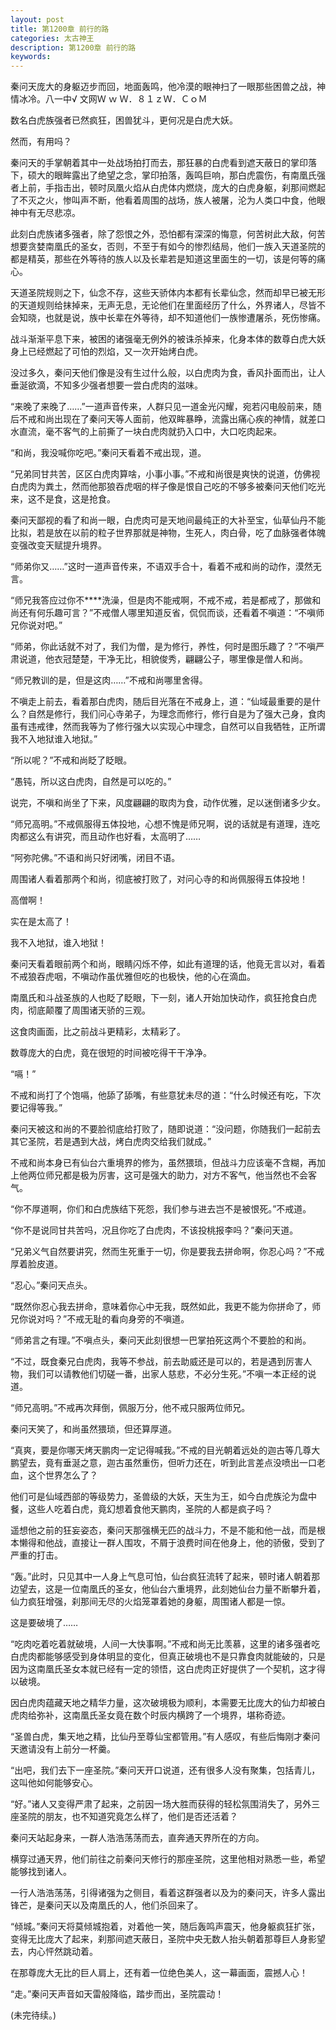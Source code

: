 ```yaml
---
layout: post
title: 第1200章 前行的路
categories: 太古神王
description: 第1200章 前行的路
keywords:
---
```


秦问天庞大的身躯迈步而回，地面轰鸣，他冷漠的眼神扫了一眼那些困兽之战，神情冰冷。八一中√ 文网Ｗ ｗ Ｗ．８１ｚＷ．ＣｏＭ

数名白虎族强者已然疯狂，困兽犹斗，更何况是白虎大妖。

然而，有用吗？

秦问天的手掌朝着其中一处战场拍打而去，那狂暴的白虎看到遮天蔽日的掌印落下，硕大的眼眸露出了绝望之念，掌印拍落，轰鸣巨响，那白虎震伤，有南凰氏强者上前，手指击出，顿时凤凰火焰从白虎体内燃烧，庞大的白虎身躯，刹那间燃起了不灭之火，惨叫声不断，他看着周围的战场，族人被屠，沦为人类口中食，他眼神中有无尽悲凉。

此刻白虎族诸多强者，除了怨恨之外，恐怕都有深深的悔意，何苦树此大敌，何苦想要贪婪南凰氏的圣女，否则，不至于有如今的惨烈结局，他们一族入天道圣院的都是精英，那些在外等待的族人以及长辈若是知道这里面生的一切，该是何等的痛心。

天道圣院规则之下，仙念不存，这些天骄体内本都有长辈仙念，然而却早已被无形的天道规则给抹掉来，无声无息，无论他们在里面经历了什么，外界诸人，尽皆不会知晓，也就是说，族中长辈在外等待，却不知道他们一族惨遭屠杀，死伤惨痛。

战斗渐渐平息下来，被困的诸强毫无例外的被诛杀掉来，化身本体的数尊白虎大妖身上已经燃起了可怕的烈焰，又一次开始烤白虎。

没过多久，秦问天他们像是没有生过什么般，以白虎肉为食，香风扑面而出，让人垂涎欲滴，不知多少强者想要一尝白虎肉的滋味。

“来晚了来晚了……”一道声音传来，人群只见一道金光闪耀，宛若闪电般前来，随后不戒和尚出现在了秦问天等人面前，他双眸暴睁，流露出痛心疾的神情，就差口水直流，毫不客气的上前撕了一块白虎肉就扔入口中，大口吃肉起来。

“和尚，我没喊你吃吧。”秦问天看着不戒出现，道。

“兄弟同甘共苦，区区白虎肉算啥，小事小事。”不戒和尚很是爽快的说道，仿佛视白虎肉为粪土，然而他那狼吞虎咽的样子像是恨自己吃的不够多被秦问天他们吃光来，这不是食，这是抢食。

秦问天鄙视的看了和尚一眼，白虎肉可是天地间最纯正的大补至宝，仙草仙丹不能比拟，若是放在以前的粒子世界那就是神物，生死人，肉白骨，吃了血脉强者体魄变强改变天赋提升境界。

“师弟你又……”这时一道声音传来，不语双手合十，看着不戒和尚的动作，漠然无言。

“师兄我答应过你不****洗澡，但是肉不能戒啊，不戒不戒，若是都戒了，那做和尚还有何乐趣可言？”不戒僧人哪里知道反省，侃侃而谈，还看着不嗔道：“不嗔师兄你说对吧。”

“师弟，你此话就不对了，我们为僧，是为修行，养性，何时是图乐趣了？”不嗔严肃说道，他衣冠楚楚，干净无比，相貌俊秀，翩翩公子，哪里像是僧人和尚。

“师兄教训的是，但是这肉……”不戒和尚哪里舍得。

不嗔走上前去，看着那白虎肉，随后目光落在不戒身上，道：“仙域最重要的是什么？自然是修行，我们问心寺弟子，为理念而修行，修行自是为了强大己身，食肉虽有违戒律，然而我等为了修行强大以实现心中理念，自然可以自我牺牲，正所谓我不入地狱谁入地狱。”

“所以呢？”不戒和尚眨了眨眼。

“愚钝，所以这白虎肉，自然是可以吃的。”

说完，不嗔和尚坐了下来，风度翩翩的取肉为食，动作优雅，足以迷倒诸多少女。

“师兄高明。”不戒佩服得五体投地，心想不愧是师兄啊，说的话就是有道理，连吃肉都这么有讲究，而且动作也好看，太高明了……

“阿弥陀佛。”不语和尚只好闭嘴，闭目不语。

周围诸人看着那两个和尚，彻底被打败了，对问心寺的和尚佩服得五体投地！

高僧啊！

实在是太高了！

我不入地狱，谁入地狱！

秦问天看着眼前两个和尚，眼睛闪烁不停，如此有道理的话，他竟无言以对，看着不戒狼吞虎咽，不嗔动作虽优雅但吃的也极快，他的心在滴血。

南凰氏和斗战圣族的人也眨了眨眼，下一刻，诸人开始加快动作，疯狂抢食白虎肉，彻底颠覆了周围诸天骄的三观。

这食肉画面，比之前战斗更精彩，太精彩了。

数尊庞大的白虎，竟在很短的时间被吃得干干净净。

“嗝！”

不戒和尚打了个饱嗝，他舔了舔嘴，有些意犹未尽的道：“什么时候还有吃，下次要记得等我。”

秦问天被这和尚的不要脸彻底给打败了，随即说道：“没问题，你随我们一起前去其它圣院，若是遇到大战，烤白虎肉交给我们就成。”

不戒和尚本身已有仙台六重境界的修为，虽然猥琐，但战斗力应该毫不含糊，再加上他两位师兄都是极为厉害，这可是强大的助力，对方不客气，他当然也不会客气。

“你不厚道啊，你们和白虎族结下死怨，我们参与进去岂不是被恨死。”不戒道。

“你不是说同甘共苦吗，况且你吃了白虎肉，不该投桃报李吗？”秦问天道。

“兄弟义气自然要讲究，然而生死重于一切，你是要我去拼命啊，你忍心吗？”不戒厚着脸皮道。

“忍心。”秦问天点头。

“既然你忍心我去拼命，意味着你心中无我，既然如此，我更不能为你拼命了，师兄你说对吗？”不戒无耻的看向身旁的不嗔道。

“师弟言之有理。”不嗔点头，秦问天此刻很想一巴掌拍死这两个不要脸的和尚。

“不过，既食秦兄白虎肉，我等不参战，前去助威还是可以的，若是遇到厉害人物，我们可以请教他们切磋一番，出家人慈悲，不必分生死。”不嗔一本正经的说道。

“师兄高明。”不戒再次拜倒，佩服万分，他不戒只服两位师兄。

秦问天笑了，和尚虽然猥琐，但还算厚道。

“真爽，要是你哪天烤天鹏肉一定记得喊我。”不戒的目光朝着远处的迦古等几尊大鹏望去，竟有垂涎之意，迦古虽然重伤，但听力还在，听到此言差点没喷出一口老血，这个世界怎么了？

他们可是仙域西部的等级势力，圣兽级的大妖，天生为王，如今白虎族沦为盘中餐，这些人吃着白虎，竟幻想着食他天鹏肉，圣院的人都是疯子吗？

遥想他之前的狂妄姿态，秦问天那强横无匹的战斗力，不是不能和他一战，而是根本懒得和他战，直接让一群人围攻，不屑于浪费时间在他身上，他的骄傲，受到了严重的打击。

“轰。”此时，只见其中一人身上气息可怕，仙台疯狂流转了起来，顿时诸人朝着那边望去，这是一位南凰氏的圣女，他仙台六重境界，此刻她仙台力量不断攀升着，仙力疯狂增强，刹那间无尽的火焰笼罩着她的身躯，周围诸人都是一惊。

这是要破境了……

“吃肉吃着吃着就破境，人间一大快事啊。”不戒和尚无比羡慕，这里的诸多强者吃白虎肉都能够感受到身体明显的变化，但真正破境也不是只靠食肉就能破的，只是因为这南凰氏圣女本就已经有一定的领悟，这白虎肉正好提供了一个契机，这才得以破境。

因白虎肉蕴藏天地之精华力量，这次破境极为顺利，本需要无比庞大的仙力却被白虎肉给弥补，这南凰氏圣女竟在数个时辰内横跨了一个境界，堪称奇迹。

“圣兽白虎，集天地之精，比仙丹至尊仙宝都管用。”有人感叹，有些后悔刚才秦问天邀请没有上前分一杯羹。

“出吧，我们去下一座圣院。”秦问天开口说道，还有很多人没有聚集，包括青儿，这叫他如何能够安心。

“好。”诸人又变得严肃了起来，之前因一场大胜而获得的轻松氛围消失了，另外三座圣院的朋友，也不知道究竟怎么样了，他们是否还活着？

秦问天站起身来，一群人浩浩荡荡而去，直奔通天界所在的方向。

横穿过通天界，他们前往之前秦问天修行的那座圣院，这里他相对熟悉一些，希望能够找到诸人。

一行人浩浩荡荡，引得诸强为之侧目，看着这群强者以及为的秦问天，许多人露出锋芒，是秦问天以及南凰氏的人，他们杀回来了。

“倾城。”秦问天将莫倾城抱着，对着他一笑，随后轰鸣声震天，他身躯疯狂扩张，变得无比庞大了起来，刹那间遮天蔽日，圣院中央无数人抬头朝着那尊巨人身影望去，内心怦然跳动着。

在那尊庞大无比的巨人肩上，还有着一位绝色美人，这一幕画面，震撼人心！

“走。”秦问天声音如天雷般降临，踏步而出，圣院震动！

(未完待续。)
